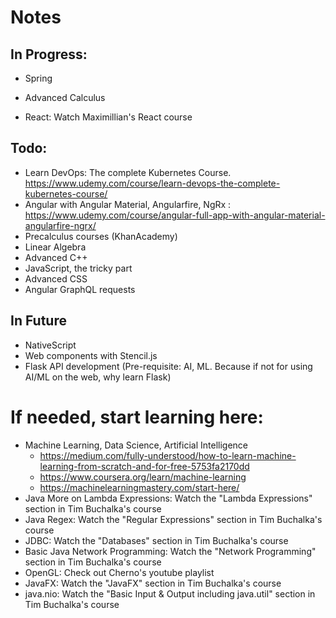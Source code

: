 # Notes

## In Progress:
* Spring
* Advanced Calculus

* React: Watch Maximillian's React course

## Todo:
* Learn DevOps: The complete Kubernetes Course. https://www.udemy.com/course/learn-devops-the-complete-kubernetes-course/
* Angular with Angular Material, Angularfire, NgRx : https://www.udemy.com/course/angular-full-app-with-angular-material-angularfire-ngrx/
* Precalculus courses (KhanAcademy)
* Linear Algebra
* Advanced C++
* JavaScript, the tricky part
* Advanced CSS
* Angular GraphQL requests

## In Future
* NativeScript
* Web components with Stencil.js
* Flask API development (Pre-requisite: AI, ML. Because if not for using AI/ML on the web, why learn Flask)

# If needed, start learning here:
* Machine Learning, Data Science, Artificial Intelligence
    - https://medium.com/fully-understood/how-to-learn-machine-learning-from-scratch-and-for-free-5753fa2170dd
    - https://www.coursera.org/learn/machine-learning
    - https://machinelearningmastery.com/start-here/
* Java More on Lambda Expressions: Watch the "Lambda Expressions" section in Tim Buchalka's course
* Java Regex: Watch the "Regular Expressions" section in Tim Buchalka's course
* JDBC: Watch the "Databases" section in Tim Buchalka's course
* Basic Java Network Programming: Watch the "Network Programming" section in Tim Buchalka's course
* OpenGL: Check out Cherno's youtube playlist
* JavaFX: Watch the "JavaFX" section in Tim Buchalka's course
* java.nio: Watch the "Basic Input & Output including java.util" section in Tim Buchalka's course
